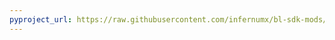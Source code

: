 ```yaml
---
pyproject_url: https://raw.githubusercontent.com/infernumx/bl-sdk-mods/refs/heads/main/auto_save_blocker/pyproject.toml
---
```

